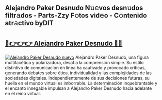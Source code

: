 ## Alejandro Paker Desnudo N𝚞𝚎vos desn𝚞dos filtr𝚊dos - Parts-Zzy F𝚘tos vid𝚎o - C𝚘ntenido atr𝚊ctivo byDIT

# <h2><a href="http://mbayb5j.tromn.icu/?c=Alejandro+Paker+Desnudo">🔗👉👉👉 Alejandro Paker Desnudo 🔗🔗</a></h2>

[![Alejandro Paker Desnudo nuevo](https://i.imgur.com/pEAQMta.gif)](http://mbayb5j.tromn.icu/?c=Alejandro+Paker+Desnudo)
Alejandro Paker Desnudo, una figura multifacética y polarizadora, desafía la comprensión simple. Su estilo distintivo de comunicación en línea ha cautivado y provocado críticas, generando debates sobre ética, individualidad y las complejidades de las sociedades digitales. Independientemente de sus decisiones futuras, su huella en el mundo virtual es imborrable. La determinación inquebrantable y el encanto innegable impulsan a Alejandro Paker Desnudo hacia adelante en el reino virtual.
